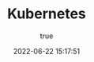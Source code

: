 ---
pageComponent:
  name: Catalogue
  data:
    path: 04.kubernetes
    imgUrl: /img/web.png
    description: kubernetes、istio、docker等相关技术
title: Kubernetes
date: 2022-06-22 15:17:51
permalink: /kubernetes/
categories:
  - 目录页
tags:
  - 
author: 
  name: 小阳爱技术
  link: https://blog.abck8s.com
---
